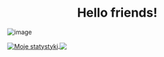 <h1 align="center">Hello friends!</h1>

![image](https://github.com/saadeghi/saadeghi/blob/master/dino.gif)

<a href="https://github.com/anuraghazra/github-readme-stats">
  <img align="center" src="https://github-readme-stats.vercel.app/api?username=Kubis10&show_icons=true&count_private=false&bg_color=30,e96443,904e95&title_color=fff&text_color=fff" alt="Moje statystyki" />
</a>
<a href="https://github.com/anuraghazra/github-readme-stats">
  <img align="center" src="https://github-readme-stats.vercel.app/api/top-langs/?username=Kubis10&count_private=false&layout=compact&bg_color=30,e96443,904e95&title_color=fff&text_color=fff" />
</a>
